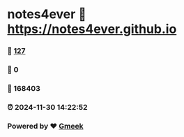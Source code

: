 # notes4ever :link: https://notes4ever.github.io 
### :page_facing_up: [127](https://notes4ever.github.io/tag.html) 
### :speech_balloon: 0 
### :hibiscus: 168403 
### :alarm_clock: 2024-11-30 14:22:52 
### Powered by :heart: [Gmeek](https://github.com/Meekdai/Gmeek)
